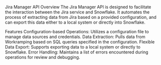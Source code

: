 Jira Manager API
Overview
The Jira Manager API is designed to facilitate the interaction between the Jira service and Snowflake. It automates the process of extracting data from Jira based on a provided configuration, and can export this data either to a local system or directly into Snowflake.

Features
Configuration-based Operations: Utilizes a configuration file to manage data sources and credentials.
Data Extraction: Pulls data from Workramping based on SQL queries specified in the configuration.
Flexible Data Export: Supports exporting data to a local system or directly to Snowflake.
Error Handling: Maintains a list of errors encountered during operations for review and debugging.

